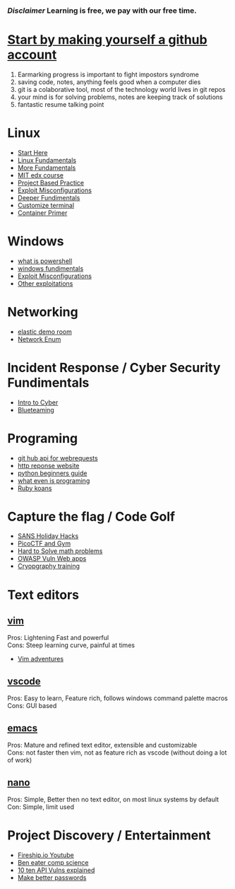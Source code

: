 ### *Disclaimer* Learning is free, we pay with our free time.

# [Start by making yourself a github account](https://docs.github.com/en/get-started/quickstart/hello-world)
1. Earmarking progress is important to fight impostors syndrome
2. saving code, notes, anything feels good when a computer dies
3. git is a colaborative tool, most of the technology world lives in git repos
4. your mind is for solving problems, notes are keeping track of solutions
5. fantastic resume talking point

# Linux
- [Start Here](bandit.labs.overthewire.org)
- [Linux Fundamentals](https://academy.hackthebox.com/course/preview/linux-fundamentals)
- [More Fundamentals](https://tryhackme.com/path/outline/introtocyber)
- [MIT edx course](https://www.edx.org/course/introduction-to-linux)
- [Project Based Practice](https://github.com/livialima/linuxupskillchallenge)
- [Exploit Misconfigurations](https://gtfobins.github.io/)
- [Deeper Fundimentals](https://missing.csail.mit.edu/)
- [Customize terminal](https://github.com/alebcay/awesome-shell)
- [Container Primer](https://iximiuz.com/en/posts/container-learning-path/)

# Windows
- [what is powershell](https://learn.microsoft.com/en-us/powershell/scripting/overview?view=powershell-7.3)
- [windows fundimentals](https://learn.microsoft.com/en-us/training/browse/?levels=beginner&roles=administrator&expanded=security&resource_type=learning%20path&products=windows)
- [Exploit Misconfigurations](https://lolbas-project.github.io/#)
- [Other exploitations](https://casvancooten.com/posts/2020/11/windows-active-directory-exploitation-cheat-sheet-and-command-reference/)

# Networking
- [elastic demo room](https://demo.elastic.co/app/dashboards)
- [Network Enum](https://academy.hackthebox.com/course/preview/network-enumeration-with-nmap)

# Incident Response / Cyber Security Fundimentals
- [Intro to Cyber](https://tryhackme.com/path/outline/introtocyber)
- [Blueteaming](https://tryhackme.com/path/outline/blueteam)

# Programing
- [git hub api for webrequests](https://api.github.com/)
- [http reponse website](https://httpbin.org/)
- [python beginners guide](https://wiki.python.org/moin/BeginnersGuide)
- [what even is programing](https://learning.edx.org/course/course-v1:MITx+6.00.1x+2T2022a/home)
- [Ruby koans](https://www.rubykoans.com/)

# Capture the flag / Code Golf
- [SANS Holiday Hacks](https://www.holidayhackchallenge.com/2022/)
- [PicoCTF and Gym](https://picoctf.org/)
- [Hard to Solve math problems](https://projecteuler.net/)
- [OWASP Vuln Web apps](https://ctfchallenge.com/)
- [Cryopgraphy training](https://cryptohack.org/courses/)

# Text editors
## [vim](https://linuxconfig.org/vim-tutorial)
Pros: Lightening Fast and powerful <br>
Cons: Steep learning curve, painful at times
- [Vim adventures](https://vim-adventures.com/)
## [vscode](https://code.visualstudio.com/docs/introvideos/basics)
Pros: Easy to learn, Feature rich, follows windows command palette macros <br>
Cons: GUI based
## [emacs](http://www.cs.ecu.edu/~karl/emacs.html)
Pros: Mature and refined text editor, extensible and customizable <br>
Cons: not faster then vim, not as feature rich as vscode (without doing a lot of work)
## [nano](https://www.howtogeek.com/42980/the-beginners-guide-to-nano-the-linux-command-line-text-editor/)
Pros: Simple, Better then no text editor, on most linux systems by default <br>
Con: Simple, limit used


# Project Discovery / Entertainment
- [Fireship.io Youtube](https://www.youtube.com/@Fireship)
- [Ben eater comp science](https://www.youtube.com/@BenEater)
- [10 ten API Vulns explained](https://www.youtube.com/watch?v=aejtKvd583w)
- [Make better passwords](https://www.youtube.com/watch?v=3NjQ9b3pgIg)
